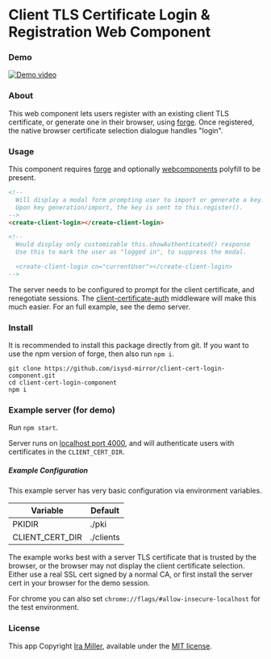 # Client TLS Certificate Login & Registration Web Component

### Demo

[![Demo video](https://raw.githubusercontent.com/isysd-mirror/mtls-auth-example/isysd/videos/demo.gif)](https://www.youtube.com/embed/GVVUmgh5GsU)

### About

This web component lets users register with an existing client TLS certificate, or generate one in their browser, using [forge](https://github.com/digitalbazaar/forge). Once registered, the native browser certificate selection dialogue handles "login".

### Usage

This component requires [forge](https://github.com/digitalbazaar/forge) and optionally [webcomponents](https://github.com/webcomponents/webcomponentsjs) polyfill to be present.

<!--
```
<custom-element-demo>
  <template>
    <script src="bower_components/forge/dist/forge.min.js"></script>
    <script src="component.js"></script>
    <next-code-block></next-code-block>
  </template>
</custom-element-demo>
```
-->
```html
<!--
  Will display a modal form prompting user to import or generate a key.
  Upon key generation/import, the key is sent to this.register().
-->
<create-client-login></create-client-login>

<!--
  Would display only customizable this.showAuthenticated() response
  Use this to mark the user as "logged in", to suppress the modal.

  <create-client-login cn="currentUser"></create-client-login>
-->
```

The server needs to be configured to prompt for the client certificate, and renegotiate sessions. The [client-certificate-auth](https://github.com/isysd-mirror/client-certificate-auth) middleware will make this much easier. For an full example, see the demo server.

### Install

It is recommended to install this package directly from git. If you want to use the npm version of forge, then also run `npm i`.

```
git clone https://github.com/isysd-mirror/client-cert-login-component.git
cd client-cert-login-component
npm i
```

### Example server (for demo)

Run `npm start`.

Server runs on [localhost port 4000](https://localhost:4000), and will authenticate users with certificates in the `CLIENT_CERT_DIR`.

##### Example Configuration

This example server has very basic configuration via environment variables.

| Variable | Default |
|----------|---------|
| PKIDIR   | ./pki   |
| CLIENT_CERT_DIR | ./clients |

The example works best with a server TLS certificate that is trusted by the browser, or the browser may not display the client certificate selection. Either use a real SSL cert signed by a normal CA, or first install the server cert in your browser for the demo session.

For chrome you can also set `chrome://flags/#allow-insecure-localhost` for the test environment.

### License

This app Copyright [Ira Miller](https://iramiller.com), available under the [MIT license](/LICENSE).
